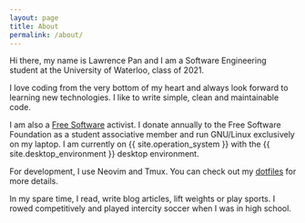 ```yaml
---
layout: page
title: About
permalink: /about/
---
```


Hi there, my name is Lawrence Pan and I am a Software Engineering student at the
University of Waterloo, class of 2021.

I love coding from the very bottom of my heart and always look forward to
learning new technologies. I like to write simple, clean and maintainable code.

I am also a [Free Software](http://www.fsf.org/) activist. I donate annually to
the Free Software Foundation as a student associative member and run GNU/Linux
exclusively on my laptop. I am currently on {{ site.operation_system }} with
the {{ site.desktop_environment }} desktop environment.

For development, I use Neovim and Tmux. You can check out my
[dotfiles](https://github.com/lpan/dotfiles) for more details.

In my spare time, I read, write blog articles, lift weights or play sports. I
rowed competitively and played intercity soccer when I was in high school.
